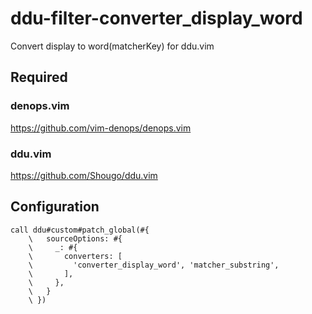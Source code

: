 # ddu-filter-converter_display_word

Convert display to word(matcherKey) for ddu.vim

## Required

### denops.vim

https://github.com/vim-denops/denops.vim

### ddu.vim

https://github.com/Shougo/ddu.vim

## Configuration

```vim
call ddu#custom#patch_global(#{
    \   sourceOptions: #{
    \     _: #{
    \       converters: [
    \         'converter_display_word', 'matcher_substring',
    \       ],
    \     },
    \   }
    \ })
```

